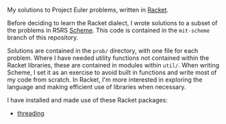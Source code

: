 My solutions to Project Euler problems, written in [Racket][rl].

  [rl]: https://racket-lang.org/

Before deciding to learn the Racket dialect, I wrote solutions to a subset of
the problems in R5RS [Scheme][mit]. This code is contained in the `mit-scheme`
branch of this repository.

  [mit]: https://www.gnu.org/software/mit-scheme/

Solutions are contained in the `prob/` directory, with one file for each
problem. Where I have needed utility functions not contained within the Racket
libraries, these are contained in modules within `util/`. When writing Scheme, I
set it as an exercise to avoid built in functions and write most of my code from
scratch. In Racket, I'm more interested in exploring the language and making
efficient use of libraries when necessary.

I have installed and made use of these Racket packages:

* [threading](https://docs.racket-lang.org/threading/index.html)
